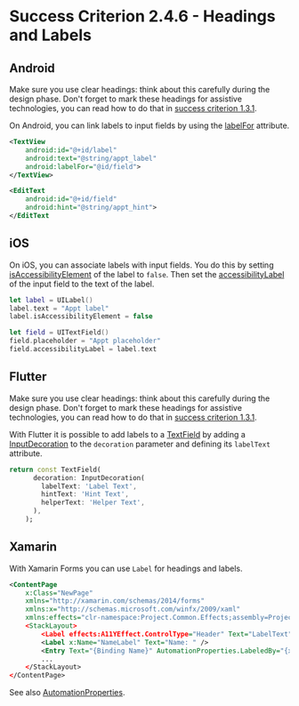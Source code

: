 # Success Criterion 2.4.6 - Headings and Labels
## Android

Make sure you use clear headings: think about this carefully during the design phase. Don't forget to mark these headings for assistive technologies, you can read how to do that in [success criterion 1.3.1](1.3.1.md).

On Android, you can link labels to input fields by using the [labelFor](https://developer.android.com/reference/android/view/View#setLabelFor(int)) attribute.

```xml
<TextView
    android:id="@+id/label"
    android:text="@string/appt_label"
    android:labelFor="@id/field">
</TextView>

<EditText
    android:id="@+id/field"
    android:hint="@string/appt_hint">
</EditText
```
## iOS

On iOS, you can associate labels with input fields. You do this by setting [isAccessibilityElement](https://developer.apple.com/documentation/objectivec/nsobject/1615141-isaccessibilityelement) of the label to `false`. Then set the [accessibilityLabel](https://developer.apple.com/documentation/objectivec/nsobject/1615181-accessibilitylabel) of the input field to the text of the label.

```swift
let label = UILabel()
label.text = "Appt label"
label.isAccessibilityElement = false

let field = UITextField()
field.placeholder = "Appt placeholder"
field.accessibilityLabel = label.text
```
## Flutter

Make sure you use clear headings: think about this carefully during the design phase. Don't forget to mark these headings for assistive technologies, you can read how to do that in [success criterion 1.3.1](1.3.1.md).

With Flutter it is possible to add labels to a [TextField](https://api.flutter.dev/flutter/material/TextField-class.html) by adding a [InputDecoration](https://api.flutter.dev/flutter/material/InputDecoration-class.html) to the `decoration` parameter and defining its `labelText` attribute.

```dart
return const TextField(
      decoration: InputDecoration(
        labelText: 'Label Text',
        hintText: 'Hint Text',
        helperText: 'Helper Text',
      ),
    );
```
## Xamarin

With Xamarin Forms you can use `Label` for headings and labels.

```xml
<ContentPage
    x:Class="NewPage"
    xmlns="http://xamarin.com/schemas/2014/forms"
    xmlns:x="http://schemas.microsoft.com/winfx/2009/xaml"
    xmlns:effects="clr-namespace:Project.Common.Effects;assembly=Project.Common"
    <StackLayout>
        <Label effects:A11YEffect.ControlType="Header" Text="LabelText"/>
        <Label x:Name="NameLabel" Text="Name: " />
        <Entry Text="{Binding Name}" AutomationProperties.LabeledBy="{x:Reference NameLabel}" />    
        ...
    </StackLayout>
</ContentPage>
```

See also [AutomationProperties](https://docs.microsoft.com/en-us/xamarin/xamarin-forms/app-fundamentals/accessibility/automation-properties).
